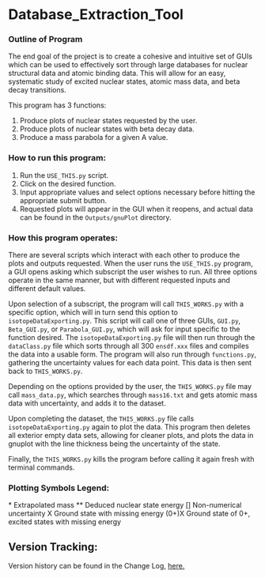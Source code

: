 # Database_Extraction_Tool


### Outline of Program
The end goal of the project is to create a cohesive and intuitive set of GUIs which can be used to effectively sort through large databases for nuclear structural data and atomic binding data. This will allow for an easy, systematic study of excited nuclear states, atomic mass data, and beta decay transitions.

This program has 3 functions: 
1. Produce plots of nuclear states requested by the user.
2. Produce plots of nuclear states with beta decay data.
3. Produce a mass parabola for a given A value.



### How to run this program:
1. Run the `USE_THIS.py` script.
2. Click on the desired function. 
3. Input appropriate values and select options necessary before hitting the appropriate submit button.
4. Requested plots will appear in the GUI when it reopens, and actual data can be found in the `Outputs/gnuPlot` directory.



### How this program operates:
There are several scripts which interact with each other to produce the plots and outputs requested. When the user runs the `USE_THIS.py` program, a GUI opens asking which subscript the user wishes to run. All three options operate in the same manner, but with different requested inputs and different default values.

Upon selection of a subscript, the program will call `THIS_WORKS.py` with a specific option, which will in turn send this option to `isotopeDataExporting.py`. This script will call one of three GUIs, `GUI.py`, `Beta_GUI.py`, or `Parabola_GUI.py`, which will ask for input specific to the function desired. The `isotopeDataExporting.py` file will then run through the `dataClass.py` file which sorts through all 300 `ensdf.xxx` files and compiles the data into a usable form. The program will also run through `functions.py`, gathering the uncertainty values for each data point. This data is then sent back to `THIS_WORKS.py`.

Depending on the options provided by the user, the `THIS_WORKS.py` file may call `mass_data.py`, which searches through `mass16.txt` and gets atomic mass data with uncertainty, and adds it to the dataset.

Upon completing the dataset, the `THIS_WORKS.py` file calls `isotopeDataExporting.py` again to plot the data. This program then deletes all exterior empty data sets, allowing for cleaner plots, and plots the data in gnuplot with the line thickness being the uncertainty of the state.

Finally, the `THIS_WORKS.py` kills the program before calling it again fresh with terminal commands.



### Plotting Symbols Legend:

\*		Extrapolated mass
\*\*		Deduced nuclear state energy
[]		Non-numerical uncertainty
X		Ground state with missing energy
(0+)X	Ground state of 0+, excited states with missing energy

## Version Tracking:

Version history can be found in the Change Log, [here.](http://github.com/ElectroweakGroup/Database_Extraction_Tool/blob/master/Changelog.txt)
